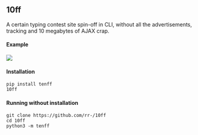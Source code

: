 10ff
----

A certain typing contest site spin-off in CLI, without all the advertisements,
tracking and 10 megabytes of AJAX crap.

#### Example

![](https://raw.githubusercontent.com/rr-/10ff/blob/example.gif)

#### Installation

```
pip install tenff
10ff
```

#### Running without installation

```
git clone https://github.com/rr-/10ff
cd 10ff
python3 -m tenff
```
